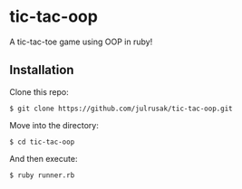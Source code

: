 # tic-tac-oop
A tic-tac-toe game using OOP in ruby!


## Installation

Clone this repo:

	$ git clone https://github.com/julrusak/tic-tac-oop.git

Move into the directory:

    $ cd tic-tac-oop

And then execute:

    $ ruby runner.rb